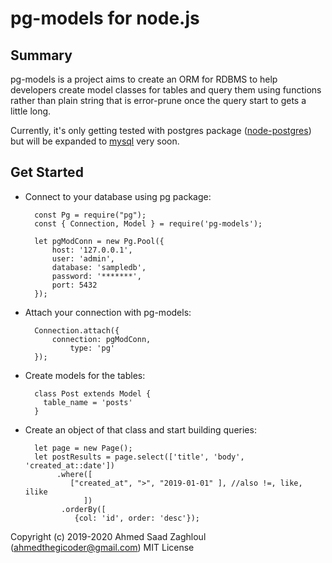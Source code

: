 # pg-models for node.js

## Summary

pg-models is a project aims to create an ORM for RDBMS to help developers create model classes for tables and query them using functions rather than plain string that is error-prune once the query start to gets a little long.

Currently, it's only getting tested with postgres package ([node-postgres](https://www.npmjs.com/package/pg)) but will be expanded to [mysql](https://www.npmjs.com/package/mysql) very soon.

## Get Started

- Connect to your database using pg package:

        const Pg = require("pg");
        const { Connection, Model } = require('pg-models');
        
        let pgModConn = new Pg.Pool({
        	host: '127.0.0.1',
        	user: 'admin',
        	database: 'sampledb',
        	password: '*******',
        	port: 5432
        });

- Attach your connection with pg-models:

        Connection.attach({
        	connection: pgModConn,
                type: 'pg'
        });

- Create models for the tables:

        class Post extends Model {
          table_name = 'posts'
        }

- Create an object of that class and start building queries:

        let page = new Page();
        let postResults = page.select(['title', 'body', 'created_at::date'])
             .where([
        		["created_at", ">", "2019-01-01" ], //also !=, like, ilike
                   ])
              .orderBy([
                 {col: 'id', order: 'desc'});

Copyright (c) 2019-2020 Ahmed Saad Zaghloul (ahmedthegicoder@gmail.com)
MIT License